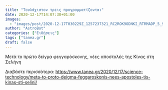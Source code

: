 ```yaml
---
title: "Τουλάχιστον τρεις προγραμματίζονται"
date: 2020-12-17T14:07:38+01:00
images:
  - "images/post/2020-12-17T030229Z_1257237321_RC2ROK9ODNKI_RTRMADP_5_SPACE-EXPLORATION-CHINA-1024x683.jpg"
author: "AstroBot"
categories: ["Ειδήσεις"]
tags: ["tanea.gr"]
draft: false
---
```


Μετά το πρώτο δείγμα φεγγαρόσκονης, νέες αποστολές της Κίνας στη Σελήνη

Διαβάστε περισσότερα: https://www.tanea.gr/2020/12/17/science-technology/meta-to-proto-deigma-feggaroskonis-nees-apostoles-tis-kinas-sti-selini/
